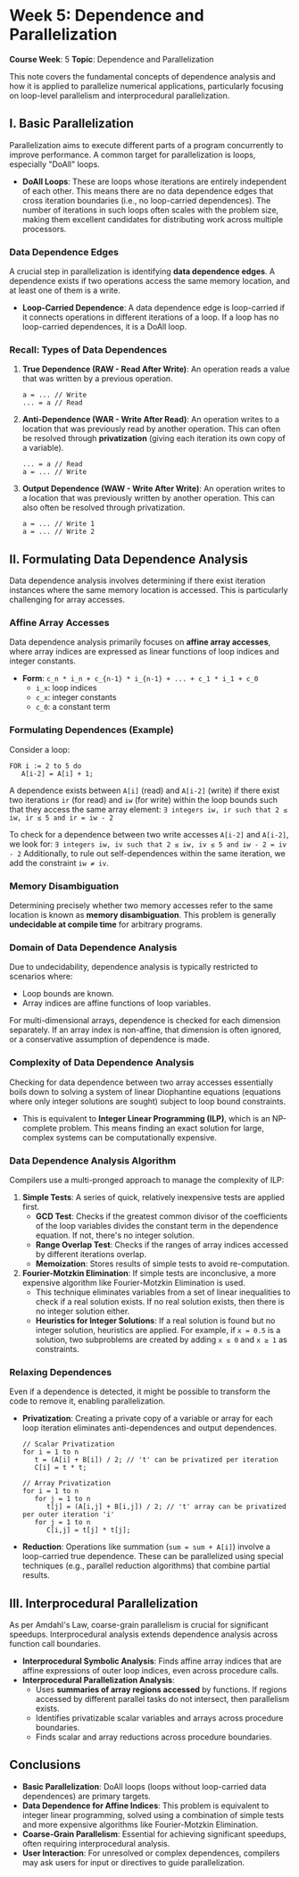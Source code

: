 # Week 5: Dependence and Parallelization

**Course Week**: 5
**Topic**: Dependence and Parallelization

This note covers the fundamental concepts of dependence analysis and how it is applied to parallelize numerical applications, particularly focusing on loop-level parallelism and interprocedural parallelization.

## I. Basic Parallelization

Parallelization aims to execute different parts of a program concurrently to improve performance. A common target for parallelization is loops, especially "DoAll" loops.

*   **DoAll Loops**: These are loops whose iterations are entirely independent of each other. This means there are no data dependence edges that cross iteration boundaries (i.e., no loop-carried dependences). The number of iterations in such loops often scales with the problem size, making them excellent candidates for distributing work across multiple processors.

### Data Dependence Edges

A crucial step in parallelization is identifying **data dependence edges**. A dependence exists if two operations access the same memory location, and at least one of them is a write.

*   **Loop-Carried Dependence**: A data dependence edge is loop-carried if it connects operations in different iterations of a loop. If a loop has no loop-carried dependences, it is a DoAll loop.

### Recall: Types of Data Dependences

1.  **True Dependence (RAW - Read After Write)**: An operation reads a value that was written by a previous operation.
    ```
    a = ... // Write
    ... = a // Read
    ```
2.  **Anti-Dependence (WAR - Write After Read)**: An operation writes to a location that was previously read by another operation. This can often be resolved through **privatization** (giving each iteration its own copy of a variable).
    ```
    ... = a // Read
    a = ... // Write
    ```
3.  **Output Dependence (WAW - Write After Write)**: An operation writes to a location that was previously written by another operation. This can also often be resolved through privatization.
    ```
    a = ... // Write 1
    a = ... // Write 2
    ```

## II. Formulating Data Dependence Analysis

Data dependence analysis involves determining if there exist iteration instances where the same memory location is accessed. This is particularly challenging for array accesses.

### Affine Array Accesses

Data dependence analysis primarily focuses on **affine array accesses**, where array indices are expressed as linear functions of loop indices and integer constants.

*   **Form**: `c_n * i_n + c_{n-1} * i_{n-1} + ... + c_1 * i_1 + c_0`
    *   `i_x`: loop indices
    *   `c_x`: integer constants
    *   `c_0`: a constant term

### Formulating Dependences (Example)

Consider a loop:
```
FOR i := 2 to 5 do
   A[i-2] = A[i] + 1;
```
A dependence exists between `A[i]` (read) and `A[i-2]` (write) if there exist two iterations `ir` (for read) and `iw` (for write) within the loop bounds such that they access the same array element:
`∃ integers iw, ir such that 2 ≤ iw, ir ≤ 5 and ir = iw - 2`

To check for a dependence between two write accesses `A[i-2]` and `A[i-2]`, we look for:
`∃ integers iw, iv such that 2 ≤ iw, iv ≤ 5 and iw - 2 = iv - 2`
Additionally, to rule out self-dependences within the same iteration, we add the constraint `iw ≠ iv`.

### Memory Disambiguation

Determining precisely whether two memory accesses refer to the same location is known as **memory disambiguation**. This problem is generally **undecidable at compile time** for arbitrary programs.

### Domain of Data Dependence Analysis

Due to undecidability, dependence analysis is typically restricted to scenarios where:

*   Loop bounds are known.
*   Array indices are affine functions of loop variables.

For multi-dimensional arrays, dependence is checked for each dimension separately. If an array index is non-affine, that dimension is often ignored, or a conservative assumption of dependence is made.

### Complexity of Data Dependence Analysis

Checking for data dependence between two array accesses essentially boils down to solving a system of linear Diophantine equations (equations where only integer solutions are sought) subject to loop bound constraints.

*   This is equivalent to **Integer Linear Programming (ILP)**, which is an NP-complete problem. This means finding an exact solution for large, complex systems can be computationally expensive.

### Data Dependence Analysis Algorithm

Compilers use a multi-pronged approach to manage the complexity of ILP:

1.  **Simple Tests**: A series of quick, relatively inexpensive tests are applied first.
    *   **GCD Test**: Checks if the greatest common divisor of the coefficients of the loop variables divides the constant term in the dependence equation. If not, there's no integer solution.
    *   **Range Overlap Test**: Checks if the ranges of array indices accessed by different iterations overlap.
    *   **Memoization**: Stores results of simple tests to avoid re-computation.
2.  **Fourier-Motzkin Elimination**: If simple tests are inconclusive, a more expensive algorithm like Fourier-Motzkin Elimination is used.
    *   This technique eliminates variables from a set of linear inequalities to check if a real solution exists. If no real solution exists, then there is no integer solution either.
    *   **Heuristics for Integer Solutions**: If a real solution is found but no integer solution, heuristics are applied. For example, if `x = 0.5` is a solution, two subproblems are created by adding `x ≤ 0` and `x ≥ 1` as constraints.

### Relaxing Dependences

Even if a dependence is detected, it might be possible to transform the code to remove it, enabling parallelization.

*   **Privatization**: Creating a private copy of a variable or array for each loop iteration eliminates anti-dependences and output dependences.
    ```
    // Scalar Privatization
    for i = 1 to n
       t = (A[i] + B[i]) / 2; // 't' can be privatized per iteration
       C[i] = t * t;

    // Array Privatization
    for i = 1 to n
       for j = 1 to n
          t[j] = (A[i,j] + B[i,j]) / 2; // 't' array can be privatized per outer iteration 'i'
       for j = 1 to n
          C[i,j] = t[j] * t[j];
    ```
*   **Reduction**: Operations like summation (`sum = sum + A[i]`) involve a loop-carried true dependence. These can be parallelized using special techniques (e.g., parallel reduction algorithms) that combine partial results.

## III. Interprocedural Parallelization

As per Amdahl's Law, coarse-grain parallelism is crucial for significant speedups. Interprocedural analysis extends dependence analysis across function call boundaries.

*   **Interprocedural Symbolic Analysis**: Finds affine array indices that are affine expressions of outer loop indices, even across procedure calls.
*   **Interprocedural Parallelization Analysis**:
    *   Uses **summaries of array regions accessed** by functions. If regions accessed by different parallel tasks do not intersect, then parallelism exists.
    *   Identifies privatizable scalar variables and arrays across procedure boundaries.
    *   Finds scalar and array reductions across procedure boundaries.

## Conclusions

*   **Basic Parallelization**: DoAll loops (loops without loop-carried data dependences) are primary targets.
*   **Data Dependence for Affine Indices**: This problem is equivalent to integer linear programming, solved using a combination of simple tests and more expensive algorithms like Fourier-Motzkin Elimination.
*   **Coarse-Grain Parallelism**: Essential for achieving significant speedups, often requiring interprocedural analysis.
*   **User Interaction**: For unresolved or complex dependences, compilers may ask users for input or directives to guide parallelization.